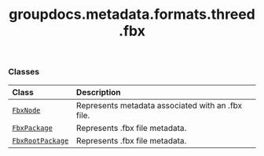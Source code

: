 ﻿---
title: groupdocs.metadata.formats.threed.fbx
second_title: GroupDocs.Metadata for Python via .NET API References
description: 
type: docs
url: /python-net/groupdocs.metadata.formats.threed.fbx/
is_root: false
weight: 10
---



### Classes
| Class | Description |
| :- | :- |
| [`FbxNode`](/metadata/python-net/groupdocs.metadata.formats.threed.fbx/fbxnode) | Represents metadata associated with an .fbx file. |
| [`FbxPackage`](/metadata/python-net/groupdocs.metadata.formats.threed.fbx/fbxpackage) | Represents .fbx file metadata. |
| [`FbxRootPackage`](/metadata/python-net/groupdocs.metadata.formats.threed.fbx/fbxrootpackage) | Represents .fbx file metadata. |


